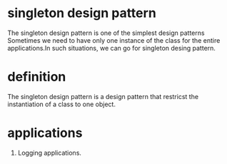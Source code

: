 # singleton design pattern

The singleton design pattern is one of the simplest design patterns Sometimes we need to have only
one instance of the class for the entire applications.In such situations, we can go for singleton
desing pattern.

# definition

The singleton design pattern is a design pattern that restricst the instantiation of a class to
one object.

# applications

1) Logging applications.

 
